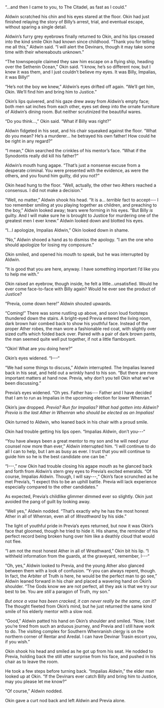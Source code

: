 “...and then I came to you, to The Citadel, as fast as I could.”

Aldwin scratched his chin and his eyes stared at the floor. Okin had just finished relaying the story of Billy’s arrest, trial, and eventual escape, without sparing a single detail.  

Aldwin’s furry grey eyebrows finally returned to Okin, and his lips creased into the kind smile Okin had known since childhood. “Thank you for telling me all this,” Aldwin said. “I will alert the Devinars, though it may take some time with their whereabouts unknown.”

“The townspeople claimed they saw him escape on a flying ship, heading over the Sethenin Ocean,” Okin said. “I know, he’s so different now, but I knew it was them, and I just couldn’t believe my eyes. It was Billy, Impalias, it was Billy!”

“He’s not the boy we knew,” Aldwin’s eyes drifted off again. “We’ll get him, Okin. We’ll find him and bring him to Justice.”

Okin’s lips quivered, and his gaze drew away from Aldwin’s empty face; both men sat inches from each other, eyes set deep into the ornate furniture of Aldwin’s dining room. But neither scrutinized the beautiful wares.

“Do you think...,” Okin said. “What if Billy was right?”

Aldwin fidgeted in his seat, and his chair squeaked against the floor. “What do you mean? He’s a murderer... he betrayed his own father! How could he be right in any regard?”

“I mean,” Okin searched the crinkles of his mentor’s face. “What if the Synodontis really did kill his father?”

Aldwin’s mouth hung agape. “That’s just a nonsense excuse from a desperate criminal. You were presented with the evidence, as were the others, and you found him guilty, did you not?”

Okin head hung to the floor. “Well, actually, the other two Athers reached a consensus. I did not make a decision.”

“Well, no matter,” Aldwin shook his head. “It is a... *terrible* fact to accept--- I too remember smiling at you playing together as children, and preaching to the boy,” Aldwin looked away; tears were forming in his eyes. “But Billy *is* guilty. And I will make sure he is brought to Justice for murdering one of the greatest men I ever knew.” Aldwin looked down and blotted his eyes. 

“I...I apologize, Impalias Aldwin,” Okin looked down in shame.

“No,” Aldwin shooed a hand as to dismiss the apology. “I am the one who should apologize for losing my composure.”

Okin smiled, and opened his mouth to speak, but he was interrupted by Aldwin.

“It is good that you are here, anyway. I have something important I’d like you to help me with.”

Okin raised an eyebrow, though inside, he felt a little...unsatisfied. Would he ever come face-to-face with Billy again? Would he ever see the product of Justice?

“Previa, come down here!” Aldwin shouted upwards.

“Coming!” There was some rustling up above, and soon loud footsteps thundered down the stairs. A bright-eyed Previa entered the living room, dark brown hair combed back to show his youthful face. Instead of the proper Ather robes, the man wore a fashionable red coat, with slightly over sized cuffs which folded back over. Paired with a pair of dark brown pants, the man seemed quite well put together, if not a little flamboyant.

“Okin! What are you doing here?” 

Okin’s eyes widened. “I---“

“We had some things to discuss,” Aldwin interrupted. The Impalias leaned back in his seat, and held out a wrinkly hand to his son. “But there are more important matters at hand now. Previa, why don’t you tell Okin what we’ve been discussing.”

Previa’s eyes widened. “Oh yes. Father has--- Father and I have decided that I am to run as Impalias in the upcoming election for lower Whenran.”

Okin’s jaw dropped. *Previa? Run for Impalias? What had gotten into Aldwin?* *Previa is the last Ather in Whenran who should be elected as an Impalias!*

Okin turned to Aldwin, who leaned back in his chair with a proud smile. 

Okin had trouble getting his lips open. “Impalias Aldwin, don’t you---“

“You have always been a great mentor to my son and he will need your counsel now more than ever,” Aldwin interrupted him. “I will continue to do all I can to help, but I am as busy as ever. I trust that you will continue to guide him so he is the best candidate one can be.”

“I---,” now Okin had trouble closing his agape mouth as he glanced back and forth from Aldwin’s stern grey eyes to Previa’s excited emeralds. “Of course, Impalias Aldwin. Though, I will say---,“ Okin’s face scrunched as he met Previa’s, “I expect this to be an uphill battle. Previa will lack experience especially compared to the other candidates.” 

As expected, Previa’s childlike glimmer dimmed ever so slightly. Okin just avoided the pang of guilt by looking away.

“Well yes,” Aldwin nodded. “That’s exactly why he has the most honest Ather in all of Whenran, even all of *Wreathward* by his side.”

The light of youthful pride in Previa’s eyes returned, but now it was Okin’s face that gloomed, though he tried to hide it. His shame, the reminder of his perfect record being broken hung over him like a deathly cloud that would not flee.

“I am not the most honest Ather in all of Wreathward,” Okin bit his lip. “I withheld information from the guards, at the graveyard, remember, I---“

“Oh, yes,” Aldwin looked to Previa, and the young Ather also glanced between them with a look of confusion. “Y-you can always repent, though. In fact, the Arbiter of Truth is here, he would be the perfect man to go see,” Aldwin leaned forward in his chair and placed a wavering hand on Okin’s shoulder. “The Gods know we are not perfect, all they ask is that we try our best to be. You are *still* a paragon of Truth, my son.”

*But once a vase has been cracked, it can never really be the same, can it?* The thought fleeted from Okin’s mind, but he just returned the same kind smile of his elderly mentor with a slow nod.

“Good,” Aldwin patted his hand on Okin’s shoulder and smiled. “Now, I bet you’re tired from such an arduous journey, and Previa and I still have work to do. The visiting complex for Southern Whenranish clergy is on the northern corner of Rentar and Aredal. I can have Devinar Trasin escort you, if you wish.”

Okin shook his head and smiled as he got up from his seat. He nodded to Previa, holding back the still utter surprise from his face, and pushed in his chair as to leave the room.

He took a few steps before turning back. “Impalias Aldwin,” the elder man looked up at Okin. “If the Devinars ever catch Billy and bring him to Justice, may you please let me know?”

“Of course,” Aldwin nodded.

Okin gave a curt nod back and left Aldwin and Previa alone.